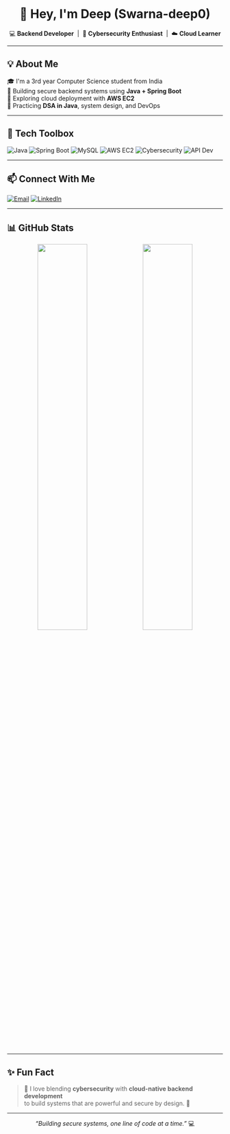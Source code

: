 <h1 align="center">👋 Hey, I'm Deep (Swarna-deep0)</h1>

<p align="center">
  💻 <strong>Backend Developer</strong> &nbsp;|&nbsp;
  🔐 <strong>Cybersecurity Enthusiast</strong> &nbsp;|&nbsp;
  ☁️ <strong>Cloud Learner</strong>
</p>

---

## 💡 About Me

🎓 I'm a 3rd year Computer Science student from India  
🔧 Building secure backend systems using **Java + Spring Boot**  
🚀 Exploring cloud deployment with **AWS EC2**  
🧠 Practicing **DSA in Java**, system design, and DevOps

---

## 🚀 Tech Toolbox

![Java](https://img.shields.io/badge/Java-%23ED8B00.svg?style=flat&logo=java&logoColor=white)
![Spring Boot](https://img.shields.io/badge/Spring%20Boot-6DB33F.svg?style=flat&logo=spring-boot&logoColor=white)
![MySQL](https://img.shields.io/badge/MySQL-%2300f.svg?style=flat&logo=mysql&logoColor=white)
![AWS EC2](https://img.shields.io/badge/AWS_EC2-%23FF9900.svg?style=flat&logo=amazon-aws&logoColor=white)
![Cybersecurity](https://img.shields.io/badge/Security-Tools-blueviolet?style=flat&logo=security&logoColor=white)
![API Dev](https://img.shields.io/badge/API%20Dev-Postman-orange?style=flat&logo=postman&logoColor=white)

---

## 📫 Connect With Me

[![Email](https://img.shields.io/badge/Gmail-srj368920@gmail.com-D14836?style=for-the-badge&logo=gmail&logoColor=white)](mailto:srj368920@gmail.com)
[![LinkedIn](https://img.shields.io/badge/LinkedIn-swarna011-blue?style=for-the-badge&logo=linkedin&logoColor=white)](https://linkedin.com/in/swarna011)

---

## 📊 GitHub Stats

<p align="center">
  <img src="https://github-readme-stats.vercel.app/api?username=Swarna-deep0&show_icons=true&theme=radical" width="48%"/>
  <img src="https://github-readme-streak-stats.herokuapp.com/?user=Swarna-deep0&theme=radical" width="48%"/>
</p>

---

## ✨ Fun Fact

> 🧠 I love blending **cybersecurity** with **cloud-native backend development**  
> to build systems that are powerful and secure by design. 🚀

---

<p align="center">
  <i>“Building secure systems, one line of code at a time.”</i> 💻
</p>

